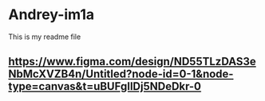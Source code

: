 # Andrey-im1a
This is my readme file
## https://www.figma.com/design/ND55TLzDAS3eNbMcXVZB4n/Untitled?node-id=0-1&node-type=canvas&t=uBUFgIlDj5NDeDkr-0